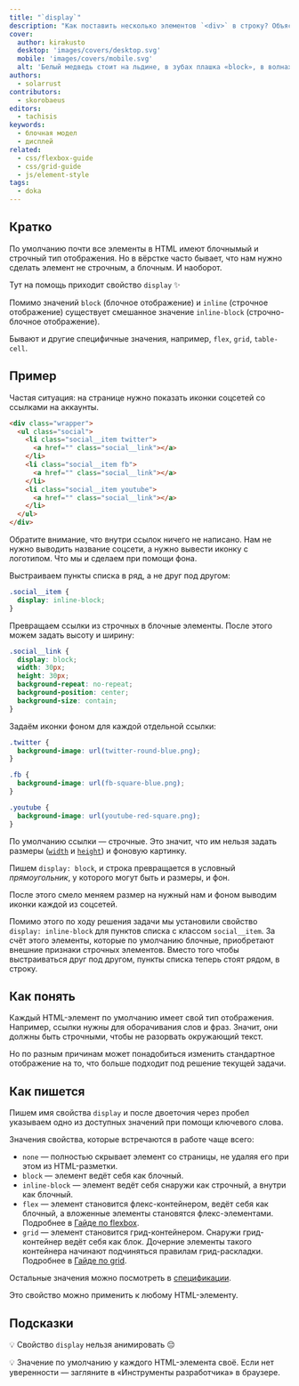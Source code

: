 ```yaml
---
title: "`display`"
description: "Как поставить несколько элементов `<div>` в строку? Объясняем, как менять стандартный тип отображения на произвольный. Подробно говорим об основных типах отображения."
cover:
  author: kirakusto
  desktop: 'images/covers/desktop.svg'
  mobile: 'images/covers/mobile.svg'
  alt: 'Белый медведь стоит на льдине, в зубах плашка «block», в волнах плавает «inline»'
authors:
  - solarrust
contributors:
  - skorobaeus
editors:
  - tachisis
keywords:
  - блочная модел
  - дисплей
related:
  - css/flexbox-guide
  - css/grid-guide
  - js/element-style
tags:
  - doka
---
```


## Кратко

По умолчанию почти все элементы в HTML имеют блочнымый и строчный тип отображения. Но в вёрстке часто бывает, что нам нужно сделать элемент не строчным, а блочным. И наоборот.

Тут на помощь приходит свойство `display` ✨

Помимо значений `block` (блочное отображение) и `inline` (строчное отображение) существует смешанное значение `inline-block` (строчно-блочное отображение).

Бывают и другие специфичные значения, например, `flex`, `grid`, `table-cell`.

## Пример

Частая ситуация: на странице нужно показать иконки соцсетей со ссылками на аккаунты.

```html
<div class="wrapper">
  <ul class="social">
    <li class="social__item twitter">
      <a href="" class="social__link"></a>
    </li>
    <li class="social__item fb">
      <a href="" class="social__link"></a>
    </li>
    <li class="social__item youtube">
      <a href="" class="social__link"></a>
    </li>
  </ul>
</div>
```

Обратите внимание, что внутри ссылок ничего не написано. Нам не нужно выводить название соцсети, а нужно вывести иконку с логотипом. Что мы и сделаем при помощи фона.

Выстраиваем пункты списка в ряд, а не друг под другом:

```css
.social__item {
  display: inline-block;
}
```

Превращаем ссылки из строчных в блочные элементы. После этого можем задать высоту и ширину:

```css
.social__link {
  display: block;
  width: 30px;
  height: 30px;
  background-repeat: no-repeat;
  background-position: center;
  background-size: contain;
}
```

Задаём иконки фоном для каждой отдельной ссылки:

```css
.twitter {
  background-image: url(twitter-round-blue.png);
}

.fb {
  background-image: url(fb-square-blue.png);
}

.youtube {
  background-image: url(youtube-red-square.png);
}
```

По умолчанию ссылки — строчные. Это значит, что им нельзя задать размеры ([`width`](/css/width/) и [`height`](/css/height/)) и фоновую картинку.

Пишем `display: block`, и строка превращается в условный _прямоугольник_, у которого могут быть и размеры, и фон.

После этого смело меняем размер на нужный нам и фоном выводим иконки каждой из соцсетей.

Помимо этого по ходу решения задачи мы установили свойство `display: inline-block` для пунктов списка с классом `social__item`. За счёт этого элементы, которые по умолчанию блочные, приобретают внешние признаки строчных элементов. Вместо того чтобы выстраиваться друг под другом, пункты списка теперь стоят рядом, в строку.

## Как понять

Каждый HTML-элемент по умолчанию имеет свой тип отображения. Например, ссылки нужны для оборачивания слов и фраз. Значит, они должны быть строчными, чтобы не разорвать окружающий текст.

Но по разным причинам может понадобиться изменить стандартное отображение на то, что больше подходит под решение текущей задачи.

## Как пишется

Пишем имя свойства `display` и после двоеточия через пробел указываем одно из доступных значений при помощи ключевого слова.

Значения свойства, которые встречаются в работе чаще всего:

- `none` — полностью скрывает элемент со страницы, не удаляя его при этом из HTML-разметки.
- `block` — элемент ведёт себя как блочный.
- `inline-block` — элемент ведёт себя снаружи как строчный, а внутри как блочный.
- `flex` — элемент становится флекс-контейнером, ведёт себя как блочный, а вложенные элементы становятся флекс-элементами. Подробнее в [Гайде по flexbox](/css/flexbox-guide/).
- `grid` — элемент становится грид-контейнером. Снаружи грид-контейнер ведёт себя как блок. Дочерние элементы такого контейнера начинают подчиняться правилам грид-раскладки. Подробнее в [Гайде по grid](/css/grid-guide/).

Остальные значения можно посмотреть в [спецификации](https://www.w3.org/TR/css-display-3/#the-display-properties).

Это свойство можно применить к любому HTML-элементу.

## Подсказки

💡 Свойство `display` нельзя анимировать 😔

💡 Значение по умолчанию у каждого HTML-элемента своё. Если нет уверенности — загляните в «Инструменты разработчика» в браузере.
